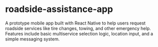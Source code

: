 # roadside-assistance-app
A prototype mobile app built with React Native to help users request roadside services like tire changes, towing, and other emergency help. Features include basic multiservice selection logic, location input, and a simple messaging system.
